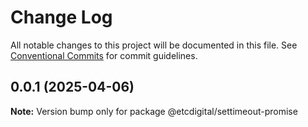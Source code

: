 # Change Log

All notable changes to this project will be documented in this file.
See [Conventional Commits](https://conventionalcommits.org) for commit guidelines.

## 0.0.1 (2025-04-06)

**Note:** Version bump only for package @etcdigital/settimeout-promise
